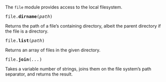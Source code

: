 The `file` module provides access to the local filesystem.

<tt>file.**dirname**(*path*)</tt>

Returns the path of a file’s containing directory, albeit the parent directory if the file is a directory.

<tt>file.**list**(*path*)</tt>

Returns an array of files in the given directory.

<tt>file.**join**(*...*)</tt>

Takes a variable number of strings, joins them on the file system’s path separator, and returns the result.
